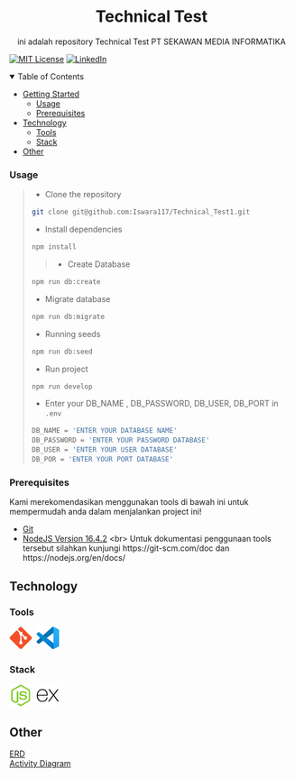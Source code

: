   <h1 align="center"> Technical Test </h1>
 <p align="center">ini adalah repository Technical Test PT SEKAWAN MEDIA INFORMATIKA</p>



[![MIT License][license-shield]][license-url]
[![LinkedIn][linkedin-shield]][linkedin-url]




<details open="open">
<summary>Table of Contents</summary>

-   [Getting Started](#getting-started)
    -   [Usage](#usage)
    -   [Prerequisites](#prerequisites)
-   [Technology](#technology)
    -   [Tools](#tools)
    -   [Stack](#stack)
-   [Other](#other)

</details>


### Usage

> -   Clone the repository
>
> ```bash
> git clone git@github.com:Iswara117/Technical_Test1.git
> ```
>
> -   Install dependencies
>
> ```bash
> npm install
> ```
> > -   Create Database
>
> ```bash
> npm run db:create
> ```
> 
> -   Migrate database
>
> ```bash
> npm run db:migrate
> ```
>
> -   Running seeds
>
> ```bash
> npm run db:seed
> ```
>
> -   Run project
>
> ```bash
> npm run develop
> ```
> 
> -   Enter your DB_NAME , DB_PASSWORD, DB_USER, DB_PORT in `.env`
> ```bash
> DB_NAME = 'ENTER YOUR DATABASE NAME'
> DB_PASSWORD = 'ENTER YOUR PASSWORD DATABASE'
> DB_USER = 'ENTER YOUR USER DATABASE'
> DB_POR = 'ENTER YOUR PORT DATABASE'
> ```

### Prerequisites

Kami merekomendasikan menggunakan tools di bawah ini untuk mempermudah anda dalam menjalankan project ini!

-   [Git](https://git-scm.com/downloads)
-   [NodeJS Version 16.4.2]([https://nodejs.org/en/download/](https://nodejs.org/en/blog/release/v16.4.2))
    <br>
    Untuk dokumentasi penggunaan tools tersebut silahkan kunjungi https://git-scm.com/doc dan https://nodejs.org/en/docs/



## Technology

### Tools

<img src="https://raw.githubusercontent.com/devicons/devicon/1119b9f84c0290e0f0b38982099a2bd027a48bf1/icons/git/git-original.svg" title="Git" alt="Git" width="40" height="40"/>&nbsp;
<img src="https://raw.githubusercontent.com/devicons/devicon/1119b9f84c0290e0f0b38982099a2bd027a48bf1/icons/vscode/vscode-original.svg" title="Visual Studio Code" alt="Visual Studio Code" width="40" height="40"/>&nbsp;

### Stack

<img src="https://raw.githubusercontent.com/devicons/devicon/1119b9f84c0290e0f0b38982099a2bd027a48bf1/icons/nodejs/nodejs-original.svg" title="NodeJS" alt="NodeJS" width="40" height="40"/>&nbsp;
<img src="https://raw.githubusercontent.com/devicons/devicon/master/icons/express/express-original.svg" title="postgresql" alt="postgresql" width="40" height="40"/>&nbsp;



## Other

[ERD](https://dbdiagram.io/d/64125936296d97641d884ac7)
<br>
[Activity Diagram](https://drive.google.com/file/d/1UhpHY5LD-jJehGlzqk0QrKLcTQLPyq7K/view?usp=share_link)































































<!-- MARKDOWN LINKS & IMAGES -->
<!-- https://www.markdownguide.org/basic-syntax/#reference-style-links -->
[license-shield]: https://img.shields.io/github/license/othneildrew/Best-README-Template.svg?style=for-the-badge
[license-url]: https://github.com/othneildrew/Best-README-Template/blob/master/LICENSE.txt
[linkedin-shield]: https://img.shields.io/badge/-LinkedIn-black.svg?style=for-the-badge&logo=linkedin&colorB=555
[linkedin-url]: [https://linkedin.com/in/othneildrew](https://www.linkedin.com/in/anak-agung-gede-iswara-wijaya-348375237/)
